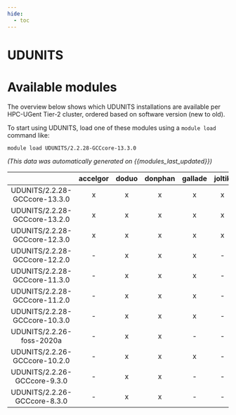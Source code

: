 ```yaml
---
hide:
  - toc
---
```


UDUNITS
=======

# Available modules


The overview below shows which UDUNITS installations are available per HPC-UGent Tier-2 cluster, ordered based on software version (new to old).

To start using UDUNITS, load one of these modules using a `module load` command like:

```shell
module load UDUNITS/2.2.28-GCCcore-13.3.0
```

*(This data was automatically generated on {{modules_last_updated}})*  

| |accelgor|doduo|donphan|gallade|joltik|shinx|
| :---: | :---: | :---: | :---: | :---: | :---: | :---: |
|UDUNITS/2.2.28-GCCcore-13.3.0|x|x|x|x|x|x|
|UDUNITS/2.2.28-GCCcore-13.2.0|x|x|x|x|x|x|
|UDUNITS/2.2.28-GCCcore-12.3.0|x|x|x|x|x|x|
|UDUNITS/2.2.28-GCCcore-12.2.0|-|x|x|x|-|x|
|UDUNITS/2.2.28-GCCcore-11.3.0|-|x|x|x|-|x|
|UDUNITS/2.2.28-GCCcore-11.2.0|-|x|x|x|-|-|
|UDUNITS/2.2.28-GCCcore-10.3.0|-|x|x|x|-|-|
|UDUNITS/2.2.26-foss-2020a|-|x|x|-|-|-|
|UDUNITS/2.2.26-GCCcore-10.2.0|-|x|x|x|-|-|
|UDUNITS/2.2.26-GCCcore-9.3.0|-|x|x|-|-|-|
|UDUNITS/2.2.26-GCCcore-8.3.0|-|x|x|-|-|-|
